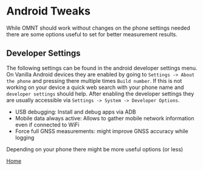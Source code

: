 # Android Tweaks

While OMNT should work without changes on the phone settings needed there are some options useful to set for better measurement results.

## Developer Settings
The following settings can be found in the android developer settings menu. On Vanilla Android devices they are enabled by going to ```Settings -> About the phone``` and pressing there multiple times ```Build number```. If this is not working on your device a quick web search with your phone name and ```developer settings``` should help. After enabling the developer settings they are usually accessible via ```Settings -> System -> Developer Options```.
* USB debugging: Install and debug apps via ADB
* Mobile data always active: Allows to gather mobile network information even if connected to WiFi
* Force full GNSS measurements: might improve GNSS accuracy while logging

Depending on your phone there might be more useful options (or less)

[Home](OpenMobileNetworkToolkit.md)